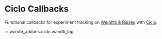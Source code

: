 # Ciclo Callbacks

Functional callbacks for experiment tracking on [Weights & Biases](https://wandb.ai/site) with [Ciclo](https://github.com/cgarciae/ciclo).

::: wandb_addons.ciclo.wandb_log
